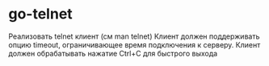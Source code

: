 # go-telnet
Реализовать telnet клиент (см man telnet)
Клиент должен поддерживать опцию timeout, ограничивающее время подключения к серверу.
Клиент должен обрабатывать нажатие Ctrl+C для быстрого выхода
